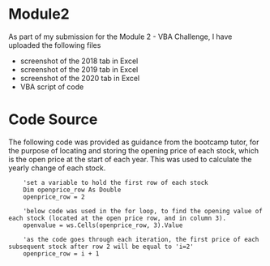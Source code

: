 # Module2
As part of my submission for the Module 2 - VBA Challenge, I have uploaded the following files
  - screenshot of the 2018 tab in Excel  
  - screenshot of the 2019 tab in Excel  
  - screenshot of the 2020 tab in Excel
  - VBA script of code  

# Code Source
The following code was provided as guidance from the bootcamp tutor, for the purpose of locating and storing the opening price of each stock, which is the open price at the start of each year. This was used to calculate the yearly change of each stock.
       
        'set a variable to hold the first row of each stock
        Dim openprice_row As Double
        openprice_row = 2
        
        'below code was used in the for loop, to find the opening value of each stock (located at the open price row, and in column 3).
        openvalue = ws.Cells(openprice_row, 3).Value
        
        'as the code goes through each iteration, the first price of each subsequent stock after row 2 will be equal to 'i=2'
        openprice_row = i + 1
